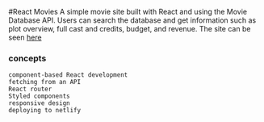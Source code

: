 #React Movies
A simple movie site built with React and using the Movie Database API. Users can search the database and get information such as plot overview, full cast and credits, budget, and revenue. The site can be seen [here](https://cocky-fermi-6c9f00.netlify.app/)

### concepts
    component-based React development
    fetching from an API
    React router
    Styled components
    responsive design
    deploying to netlify
    
